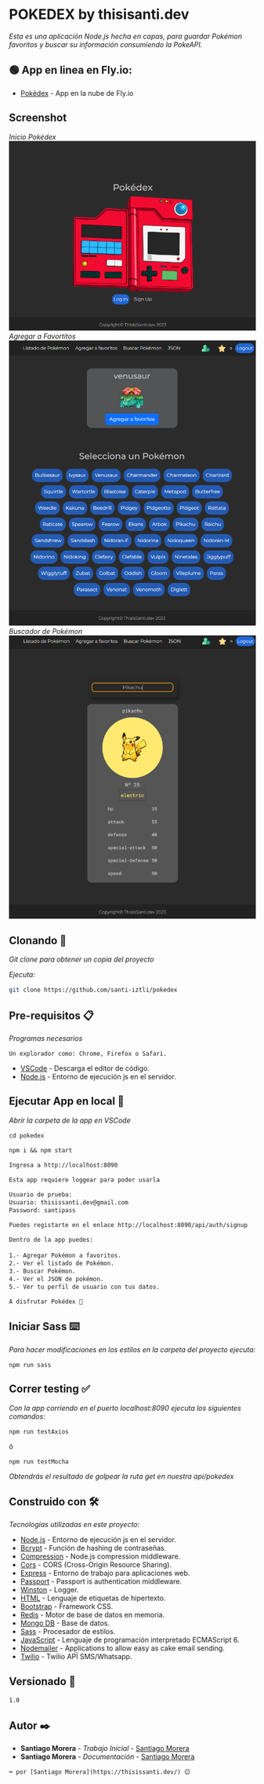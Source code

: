 # POKEDEX by thisisanti.dev

_Esta es una aplicación Node.js hecha en capas, para guardar Pokémon favoritos y buscar su información consumiendo la PokeAPI._

## 🟢 App en linea en Fly.io:

- [Pokédex](https://delicate-tree-6336.fly.dev/) - App en la nube de Fly.io

## Screenshot

_Inicio Pokédex_
![Imagen](/public/img/ScreenshotPokedex.png)
_Agregar a Favortitos_
![Imagen](/public/img/ScreenshotFavoritos.png)
_Buscador de Pokémon_
![Imagen](/public/img/ScreenshotBuscador.png)

## Clonando 🚀

_Git clone para obtener un copia del proyecto_

_Ejecuta:_

```bash
git clone https://github.com/santi-iztli/pokedex
```

## Pre-requisitos 📋

_Programas necesarios_

```
Un explorador como: Chrome, Firefox o Safari.
```

- [VSCode](https://code.visualstudio.com/) - Descarga el editor de código.
- [Node.js](https://nodejs.org/es/docs) - Entorno de ejecución js en el servidor.

## Ejecutar App en local 🔧

_Abrir la carpeta de la app en VSCode_

```
cd pokedex
```

```
npm i && npm start
```

```
Ingresa a http://localhost:8090
```

```
Esta app requiere loggear para poder usarla
```

```
Usuario de prueba:
Usuario: thisissanti.dev@gmail.com
Password: santipass
```

```
Puedes registarte en el enlace http://localhost:8090/api/auth/signup
```

```
Dentro de la app puedes:

1.- Agregar Pokémon a favoritos.
2.- Ver el listado de Pokémon.
3.- Buscar Pokémon.
4.- Ver el JSON de pokémon.
5.- Ver tu perfil de usuario con tus datos.

```

```
A disfrutar Pokédex 🚀
```

## Iniciar Sass ⌨️

_Para hacer modificaciones en los estilos en la carpeta del proyecto ejecuta:_

```
npm run sass
```

## Correr testing ✅

_Con la app corriendo en el puerto localhost:8090 ejecuta los siguientes comandos:_

```
npm run testAxios
```

ó

```
npm run testMocha
```

_Obtendrás el resultado de golpear la ruta get en nuestra api/pokedex_

## Construido con 🛠️

_Tecnologías utilizadas en este proyecto:_

- [Node.js](https://nodejs.org/es/docs) - Entorno de ejecución js en el servidor.
- [Bcrypt](https://openbase.com/js/bcrypt/documentation) - Función de hashing de contraseñas.
- [Compression](https://www.npmjs.com/package/compression) - Node.js compression middleware.
- [Cors](https://www.npmjs.com/package/cors) - CORS (Cross-Origin Resource Sharing).
- [Express](https://expressjs.com/es/) - Entorno de trabajo para aplicaciones web.
- [Passport](https://www.passportjs.org/) - Passport is authentication middleware.
- [Winston](https://www.npmjs.com/package/winston) - Logger.
- [HTML](https://developer.mozilla.org/es/docs/Web/HTML) - Lenguaje de etiquetas de hipertexto.
- [Bootstrap](https://getbootstrap.com/docs/5.2/getting-started/introduction/) - Framework CSS.
- [Redis](https://redis.io/docs/getting-started/installation/install-redis-on-windows/) - Motor de base de datos en memoria.
- [Mongo DB](https://www.mongodb.com/docs/) - Base de datos.
- [Sass](https://sass-lang.com/documentation/) - Procesador de estilos.
- [JavaScript](https://www.w3schools.com/js/js_es6.asp) - Lenguaje de programación interpretado ECMAScript 6.
- [Nodemailer](https://nodemailer.com/usage/) - Applications to allow easy as cake email sending.
- [Twilio](https://www.twilio.com/es-mx/) - Twilio APÏ SMS/Whatsapp.

## Versionado 📌

```
1.0
```

## Autor ✒️

- **Santiago Morera** - _Trabajo Inicial_ - [Santiago Morera](https://thisissanti.dev/)
- **Santiago Morera** - _Documentación_ - [Santiago Morera](https://thisissanti.dev/)

```
⌨️ por [Santiago Morera](https://thisissanti.dev/) 😊

```
